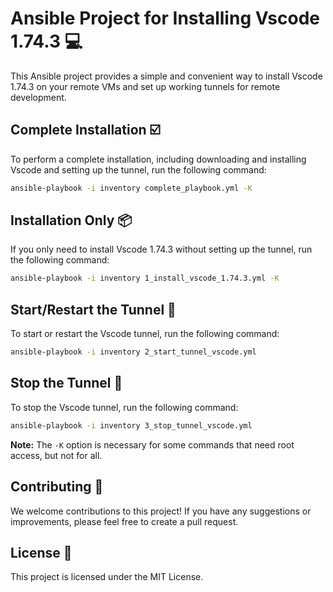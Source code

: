 # Ansible Project for Installing Vscode 1.74.3 💻

This Ansible project provides a simple and convenient way to install Vscode 1.74.3 on your remote VMs and set up working tunnels for remote development.

## Complete Installation ☑️

To perform a complete installation, including downloading and installing Vscode and setting up the tunnel, run the following command:

```bash
ansible-playbook -i inventory complete_playbook.yml -K
```

## Installation Only 📦

If you only need to install Vscode 1.74.3 without setting up the tunnel, run the following command:

```bash
ansible-playbook -i inventory 1_install_vscode_1.74.3.yml -K
```

## Start/Restart the Tunnel 🔁

To start or restart the Vscode tunnel, run the following command:

```bash
ansible-playbook -i inventory 2_start_tunnel_vscode.yml
```

## Stop the Tunnel 🚫

To stop the Vscode tunnel, run the following command:

```bash
ansible-playbook -i inventory 3_stop_tunnel_vscode.yml
```

**Note:** The `-K` option is necessary for some commands that need root access, but not for all.

## Contributing 🤝

We welcome contributions to this project! If you have any suggestions or improvements, please feel free to create a pull request.

## License 📄

This project is licensed under the MIT License.
